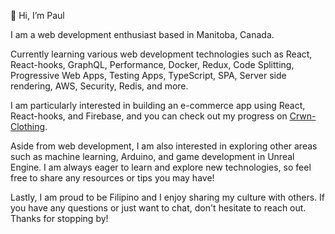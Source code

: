 👋 Hi, I’m Paul

I am a web development enthusiast based in Manitoba, Canada.

Currently learning various web development technologies such as React, React-hooks, GraphQL, Performance, Docker, Redux, Code Splitting, Progressive Web Apps, Testing Apps, TypeScript, SPA, Server side rendering, AWS, Security, Redis, and more.

I am particularly interested in building an e-commerce app using React, React-hooks, and Firebase, and you can check out my progress on [Crwn-Clothing](https://github.com/alcoranpaul/crwn-clothing).

Aside from web development, I am also interested in exploring other areas such as machine learning, Arduino, and game development in Unreal Engine. I am always eager to learn and explore new technologies, so feel free to share any resources or tips you may have!

Lastly, I am proud to be Filipino and I enjoy sharing my culture with others. If you have any questions or just want to chat, don't hesitate to reach out. Thanks for stopping by!
